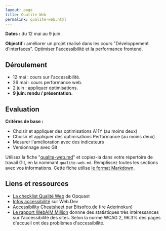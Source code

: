 ```yaml
---
layout: page
title: Qualité Web
permalink: qualite-web.html
---
```


**Dates :** du 12 mai au 9 juin.

**Objectif :** améliorer un projet réalisé dans les cours "Développement d'interfaces". Optimiser l'accessibilité et la performance frontend.

## Déroulement

- 12 mai : cours sur l'accessibilité.
- 26 mai : cours performance web.
- 2 juin : appliquer optimisations.
- **9 juin: rendu / présentation.**

## Evaluation

**Critères de base :**

- Choisir et appliquer des optimisations A11Y (au moins deux)
- Choisir et appliquer des optimisations Performance (au moins deux)
- Mesurer l'amélioration avec des indicateurs 
- Versionnage avec Git

Utilisez la fiche "[qualite-web.md](https://github.com/eracom-id412/qualite-web/blob/main/qualite-web.md?plain=1)" et copiez-la dans votre répertoire de travail Git, en la nommant `qualite-web.md`. Remplissez toutes les sections avec vos informations. Cette fiche utilise [le format Markdown](https://cours-web.ch/markdown/bases.html).

## Liens et ressources

- [La checklist Qualité Web](https://checklists.opquast.com/fr/assurance-qualite-web/) de Opquast
- [Infos accessibilité](https://web.dev/accessible/) sur Web.Dev
- [Accessibility Cheatsheet](https://bitsofco.de/the-accessibility-cheatsheet/) par Bitsofco.de (Ire Aderinokun)
- [Le rapport WebAIM Million](https://webaim.org/projects/million/) donnne des statistiques très intéressances sur l'accessibilité des sites. Selon la norme WCAG 2, 96.3% des pages d'accueil ont des problèmes d'accessibilité.